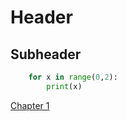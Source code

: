 # Header
## Subheader

``` python
    for x in range(0,2):
        print(x)
```

[Chapter 1](/chapter1/chapter1.md)